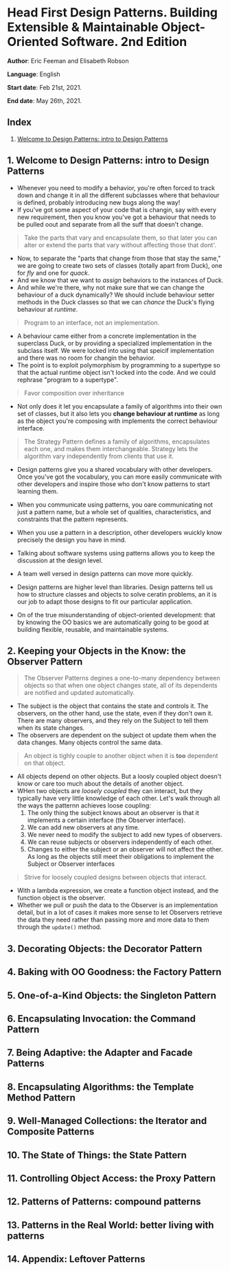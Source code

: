 # Head First Design Patterns. Building Extensible & Maintainable Object-Oriented Software. 2nd Edition

**Author**: Eric Feeman and Elisabeth Robson

**Language**: English

**Start date**: Feb 21st, 2021.

**End date**: May 26th, 2021.

## Index

1. [Welcome to Design Patterns: intro to Design Patterns](#1-welcome-to-design-patterns-intro-to-design-patterns)

## 1. Welcome to Design Patterns: intro to Design Patterns

* Whenever you need to modify a behavior, you're often forced to track down and change it in all the different subclasses where that behaviour is defined, probably introducing new bugs along the way!
* If you've got some aspect of your code that is changin, say with every new requirement, then you know you've got a behaviour that needs to be pulled oout and separate from all the suff that doesn't change.
> Take the parts that vary and encapsulate them, so that later you can alter or extend the parts that vary without affecting those that dont'.
* Now, to separate the "parts that change from those that stay the same," we are going to create two sets of classes (totally apart from Duck), one for _fly_ and one for _quack_.
* And we know that we want to _assign_ behaviors to the instances of Duck.
* And while we're there, why not make sure that we can change the behaviour of a duck dynamically? We should include behaviour setter methods in the Duck classes so that we can _chance_ the Duck's flying behaviour at _runtime_.
> Program to an interface, not an implementation.
* A behaviour came either from a concrete implementation in the superclass Duck, or by providing a specialized implementation in the subclass itself. We were locked into using that speicif implementation and there was no room for changin the behavior.
* The point is to exploit polymorphism by programming to a supertype so that the actual runtime object isn't locked into the code. And we could rephrase "program to a supertype".
> Favor composition over inheritance
* Not only does it let you encapsulate a family of algorithms into their own set of classes, but it also lets you **change behaviour at runtime** as long as the object you're composing with implements the correct behaviour interface.

> The Strategy Pattern defines a family of algorithms, encapsulates each one, and makes them interchangeable. Strategy lets the algorithm vary independently from clients that use it.

* Design patterns give you a shared vocabulary with other developers. Once you've got the vocabulary, you can more easily communicate with other developers and inspire those who don't know patterns to start learning them.

* When you communicate using patterns, you oare communicating not just a pattern name, but a whole set of qualities, characteristics, and constraints that the pattern represents.

* When you use a pattern in a description, other developers wuickly know precisely the design you have in mind.

* Talking about software systems using patterns allows you to keep the discussion at the design level.
* A team well versed in design patterns can move more quickly.
* Design patterns are higher level than libraries. Design patterns tell us how to structure classes and objects to solve ceratin problems, an it is our job to adapt those designs to fit our particular application.
* On of the true misunderstanding of object-oriented development: that by knowing the OO basics we are automatically going to be good at building flexible, reusable, and maintainable systems.

## 2. Keeping your Objects in the Know: the Observer Pattern

> The Observer Patterns degines a one-to-many dependency between objects so that when one object changes state, all of its dependents are notified and updated automatically.
* The subject is the object that contains the state and controls it. The observers, on the other hand, use the state, even if they don't own it. There are many observers, and they rely on the Subject to tell them when its state changes.
* The observers are dependent on the subject ot update them when the data changes. Many objects control the same data.
> An object is tighly couple to another object when it is **too** dependent on that object.
* All objects depend on other objects. But a loosly coupled object doesn't know or care too much about the details of another object.
* WHen two objects are _loosely coupled_ they can interact, but they typically have very little knowledge of each other. Let's walk through all the ways the patternn achieves loose coupling:
    1. The only thing the subject knows about an observer is that it implements a certain interface (the Observer interface).
    2. We can add new observers at any time.
    3. We never need to modify the subject to add new types of observers.
    4. We can reuse subjects or observers independently of each other.
    5. Changes to either the subject or an observer will not affect the other. As long as the objects still meet their obligations to implement the Subject or Observer interfaces
> Strive for loosely coupled designs between objects that interact.
* With a lambda expression, we create a function object instead, and the function object is the observer.
* Whether we pull or push the data to the Observer is an implementation detail, but in a lot of cases it makes more sense to let Observers retrieve the data they need rather than passing more and more data to them through the `update()` method.


## 3. Decorating Objects: the Decorator Pattern
## 4. Baking with OO Goodness: the Factory Pattern
## 5. One-of-a-Kind Objects: the Singleton Pattern
## 6. Encapsulating Invocation: the Command Pattern
## 7. Being Adaptive: the Adapter and Facade Patterns
## 8. Encapsulating Algorithms: the Template Method Pattern
## 9. Well-Managed Collections: the Iterator and Composite Patterns
## 10. The State of Things: the State Pattern
## 11. Controlling Object Access: the Proxy Pattern
## 12. Patterns of Patterns: compound patterns
## 13. Patterns in the Real World: better living with patterns
## 14. Appendix: Leftover Patterns
